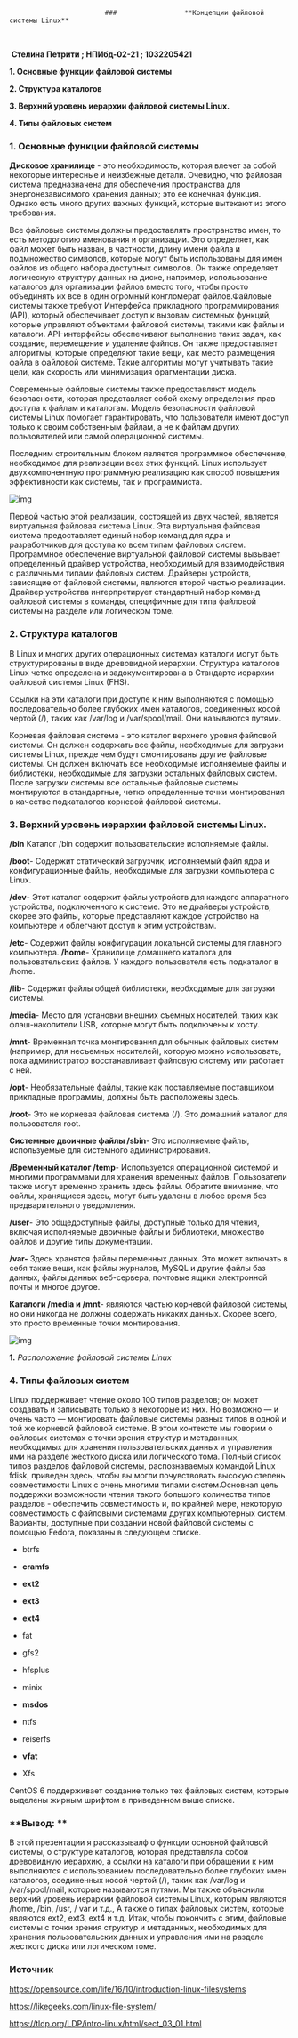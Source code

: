 							### 				**Концепции файловой системы Linux**

​																		

​					 		**Стелина Петрити ; НПИбд-02-21 ; 1032205421**







**1. Основные функции файловой системы**

**2. Структура каталогов**

**3. Верхний уровень иерархии файловой системы Linux.**

**4. Типы файловых систем**





### **1. Основные функции файловой системы**

**Дисковое хранилище** - это необходимость, которая влечет за собой некоторые интересные и неизбежные детали. Очевидно, что файловая система предназначена для обеспечения пространства для энергонезависимого хранения данных; это ее конечная функция. Однако есть много других важных функций, которые вытекают из этого требования.

Все файловые системы должны предоставлять пространство имен, то есть методологию именования и организации. Это определяет, как файл может быть назван, в частности, длину имени файла и подмножество символов, которые могут быть использованы для имен файлов из общего набора доступных символов. Он также определяет логическую структуру данных на диске, например, использование каталогов для организации файлов вместо того, чтобы просто объединять их все в один огромный конгломерат файлов.Файловые системы также требуют Интерфейса прикладного программирования (API), который обеспечивает доступ к вызовам системных функций, которые управляют объектами файловой системы, такими как файлы и каталоги. API-интерфейсы обеспечивают выполнение таких задач, как создание, перемещение и удаление файлов. Он также предоставляет алгоритмы, которые определяют такие вещи, как место размещения файла в файловой системе. Такие алгоритмы могут учитывать такие цели, как скорость или минимизация фрагментации диска.

Современные файловые системы также предоставляют модель безопасности, которая представляет собой схему определения прав доступа к файлам и каталогам. Модель безопасности файловой системы Linux помогает гарантировать, что пользователи имеют доступ только к своим собственным файлам, а не к файлам других пользователей или самой операционной системы.

Последним строительным блоком является программное обеспечение, необходимое для реализации всех этих функций. Linux использует двухкомпонентную программную реализацию как способ повышения эффективности как системы, так и программиста.

![img](https://lh3.googleusercontent.com/tLzPQLLuGsL6ma1lyrK0Ry8oajkuggJ1yvAh7O2MJUglxJwc-rwpCwytOkUXM47Jrzm1sF2cXxeKq3YST1VXWsch783TKj04MTVVdyMgo8TvtYypmWVvnGBcu_uriTJnKUSfKsfhlIJtRKJFlA)



Первой частью этой реализации, состоящей из двух частей, является виртуальная файловая система Linux. Эта виртуальная файловая система предоставляет единый набор команд для ядра и разработчиков для доступа ко всем типам файловых систем. Программное обеспечение виртуальной файловой системы вызывает определенный драйвер устройства, необходимый для взаимодействия с различными типами файловых систем. Драйверы устройств, зависящие от файловой системы, являются второй частью реализации. Драйвер устройства интерпретирует стандартный набор команд файловой системы в команды, специфичные для типа файловой системы на разделе или логическом томе.

### **2. Структура каталогов**

В Linux и многих других операционных системах каталоги могут быть структурированы в виде древовидной иерархии. Структура каталогов Linux четко определена и задокументирована в Стандарте иерархии файловой системы Linux (FHS). 

Ссылки на эти каталоги при доступе к ним выполняются с помощью последовательно более глубоких имен каталогов, соединенных косой чертой (/), таких как /var/log и /var/spool/mail. Они называются путями.

Корневая файловая система - это каталог верхнего уровня файловой системы. Он должен содержать все файлы, необходимые для загрузки системы Linux, прежде чем будут смонтированы другие файловые системы. Он должен включать все необходимые исполняемые файлы и библиотеки, необходимые для загрузки остальных файловых систем. После загрузки системы все остальные файловые системы монтируются в стандартные, четко определенные точки монтирования в качестве подкаталогов корневой файловой системы.



### **3. Верхний уровень иерархии файловой системы Linux.**

**/bin** Каталог /bin содержит пользовательские исполняемые файлы.

**/boot**- Содержит статический загрузчик, исполняемый файл ядра и конфигурационные файлы, необходимые для загрузки компьютера с Linux.

**/dev**-  Этот каталог содержит файлы устройств для каждого аппаратного устройства, подключенного к системе. Это не драйверы устройств, скорее это файлы, которые представляют каждое устройство на компьютере и облегчают доступ к этим устройствам.

**/etc**- Содержит файлы конфигурации локальной системы для главного компьютера.
**/home**- Хранилище домашнего каталога для пользовательских файлов. У каждого пользователя есть подкаталог в /home.

**/lib**- Содержит файлы общей библиотеки, необходимые для загрузки системы.

**/media**- Место для установки внешних съемных носителей, таких как флэш-накопители USB, которые могут быть подключены к хосту.

**/mnt**- Временная точка монтирования для обычных файловых систем (например, для несъемных носителей), которую можно использовать, пока администратор восстанавливает файловую систему или работает с ней.

**/opt**- Необязательные файлы, такие как поставляемые поставщиком прикладные программы, должны быть расположены здесь.

**/root**- Это не корневая файловая система (/). Это домашний каталог для пользователя root.

**Системные двоичные файлы /sbin**- Это исполняемые файлы, используемые для системного администрирования.

**/Временный каталог /temp**- Используется операционной системой и многими программами для хранения временных файлов. Пользователи также могут временно хранить здесь файлы. Обратите внимание, что файлы, хранящиеся здесь, могут быть удалены в любое время без предварительного уведомления.

**/user**- Это общедоступные файлы, доступные только для чтения, включая исполняемые двоичные файлы и библиотеки, множество файлов и другие типы документации.

**/var-** Здесь хранятся файлы переменных данных. Это может включать в себя такие вещи, как файлы журналов, MySQL и другие файлы баз данных, файлы данных веб-сервера, почтовые ящики электронной почты и многое другое.

**Каталоги /media и /mnt**- являются частью корневой файловой системы, но они никогда не должны содержать никаких данных. Скорее всего, это просто временные точки монтирования.

![img](https://tldp.org/LDP/intro-linux/html/images/FS-layout.png)

**1.** *Расположение файловой системы Linux*

### **4. Типы файловых систем**

Linux поддерживает чтение около 100 типов разделов; он может создавать и записывать только в некоторые из них. Но возможно — и очень часто — монтировать файловые системы разных типов в одной и той же корневой файловой системе. В этом контексте мы говорим о файловых системах с точки зрения структур и метаданных, необходимых для хранения пользовательских данных и управления ими на разделе жесткого диска или логического тома. Полный список типов разделов файловой системы, распознаваемых командой Linux fdisk, приведен здесь, чтобы вы могли почувствовать высокую степень совместимости Linux с очень многими типами систем.Основная цель поддержки возможности чтения такого большого количества типов разделов - обеспечить совместимость и, по крайней мере, некоторую совместимость с файловыми системами других компьютерных систем. Варианты, доступные при создании новой файловой системы с помощью Fedora, показаны в следующем списке.

* btrfs

* **cramfs**
* **ext2**
* **ext3**
* **ext4**
* fat
* gfs2
* hfsplus
* minix
* **msdos**
* ntfs
* reiserfs
* **vfat**
* Xfs

CentOS 6 поддерживает создание только тех файловых систем, которые выделены жирным шрифтом в приведенном выше списке.



### **Вывод: **



В этой презентации я рассказывалф о функции основной файловой системы, о структуре каталогов, которая представляла собой древовидную иерархию, а ссылки на каталоги при обращении к ним выполняются с использованием последовательно более глубоких имен каталогов, соединенных косой чертой (/), таких как /var/log и /var/spool/mail, которые называются путями. Мы также объяснили верхний уровень иерархии файловой системы Linux, которым являются /home, /bin, /usr, / var и т.д., А также о типах файловых систем, которые являются ext2, ext3, ext4 и т.д. Итак, чтобы покончить с этим, файловые системы с точки зрения структур и метаданных, необходимых для хранения пользовательских данных и управления ими на разделе жесткого диска или логическом томе.



### Источник

https://opensource.com/life/16/10/introduction-linux-filesystems

https://likegeeks.com/linux-file-system/

https://tldp.org/LDP/intro-linux/html/sect_03_01.html